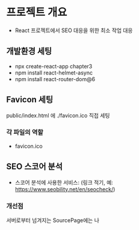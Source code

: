 # 프로젝트 개요
- React 프로젝트에서 SEO 대응을 위한 최소 작업 대응

## 개발환경 세팅
- npx create-react-app chapter3
- npm install react-helmet-async
- npm install react-router-dom@6

## Favicon 세팅
 public/index.html 에 ./favicon.ico 직접 세팅

### 각 파일의 역할
- favicon.ico


## SEO 스코어 분석
- 스코어 분석에 사용한 서비스: (링크 적기, 예: https://www.seobility.net/en/seocheck/)

### 개선점
서버로부터 넘겨지는 SourcePage에는 <meta>나 <title>이 추가되지 않은 채로 넘어오고, Javascript가 실행될 때, 변환됨. JS를 실행한 뒤에 수집하는 크롤러에게는 괜찮겠지만 index.html 파일을 크롤링하는 크롤러는 변환된 메타데이터를 제대로 수집하지 못할 것 같습니다.
각각의 페이지 별로 index.html이 없기 때문에 발생한 일인 것 같습니다. Prerender를 통해 한 번 해결해 보도록 해봅시다. 
Prerender를 적용시키기 위해 여러 방안을 고민해보게 되었습니다. React-Snap은 React18버전을 제대로 지원하지 않기 때문에 React의 버전을 17로 다운시켜야 한다는 단점이 있었습니다. 때문에, 다른 방법을 고안해보게 되었고 Puppeteer과 Prerender를 활용